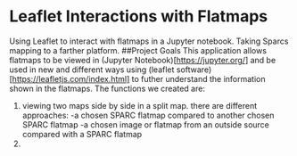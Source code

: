 # Leaflet Interactions with Flatmaps
Using Leaflet to interact with flatmaps in a Jupyter notebook. Taking Sparcs mapping to a farther platform.
##Project Goals
This application allows flatmaps to be viewed in (Jupyter Notebook)[https://jupyter.org/] and be used in new and different ways using (leaflet software)[https://leafletjs.com/index.html] to futher understand the information shown in the flatmaps. The functions we created are:
1. viewing two maps side by side in a split map. there are different approaches:
    -a chosen SPARC flatmap compared to another chosen SPARC flatmap
    -a chosen image or flatmap from an outside source compared with a SPARC flatmap
2. 



